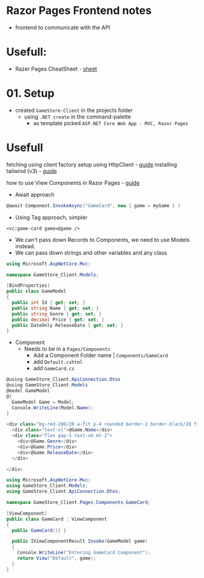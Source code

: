 # Razor Pages Frontend notes
- frontend to communicate with the API

# Usefull:
- Razer Pages CheatSheet - [sheet](https://www.codecademy.com/learn/asp-net-i/modules/asp-net-razor-syntax/cheatsheet)

# 01. Setup
- created `GameStore-Client` in the projects folder
  - using `.NET create` in the command-palette
    - as template picked `ASP.NET Core Web App - MVC, Razor Pages`


# Usefull

fetching using client factory setup using HttpClient - [guide](https://juliocasal.com/blog/ASP.NET-Core-HttpClient-Tutorial)
installing tailwind (v3) - [guide](https://levelup.gitconnected.com/tailwindcss-with-net-8-seamless-integration-guide-38ceaa06a5ea)

how to use View Components in Razor Pages - [guide](https://jonhilton.net/razor-pages-components/)


- Await approach
```CS RazorSyntax 
@await Component.InvokeAsync("GameCard", new { game = myGame } ) 
```
- Using Tag approach, simpler
``` CSHTML
<vc:game-card game=@game />
```
- We can't pass down Records to Components, we need to use Models instead.
- We can pass down strings and other variables and any class

```C# Models/GameModel.cs
using Microsoft.AspNetCore.Mvc;

namespace GameStore_Client.Models;

[BindProperties]
public class GameModel
{
  public int Id { get; set; }
  public string Name { get; set; }
  public string Genre { get; set; }
  public decimal Price { get; set; }
  public DateOnly ReleaseDate { get; set; }
}
```

- Component
  - Needs to be in a `Pages/Components` 
    - Add a Component Folder name | `Components/GameCard`
    - add `Default.cshtml`
    - add `GameCard.cs`

```CS HTML Default.cshtml
@using GameStore_Client.ApiConnection.Dtos
@using GameStore_Client.Models
@model GameModel
@{
  GameModel Game = Model;
  Console.WriteLine(Model.Name);
}

<div class="bg-red-200/20 w-fit p-4 rounded border-2 border-black/20 fit-content my-10">
  <div class="text-xl">@Game.Name</div>
  <div class="flex gap-5 text-sm mt-2">
    <div>@Game.Genre</div>
    <div>@Game.Price</div>
    <div>@Game.ReleaseDate</div>
  </div>

</div>
```

```C# GameCard.cs
using Microsoft.AspNetCore.Mvc;
using GameStore_Client.Models;
using GameStore_Client.ApiConnection.Dtos;

namespace GameStore_Client.Pages.Components.GameCard;

[ViewComponent]
public class GameCard : ViewComponent 
{
  public GameCard(){ }

  public IViewComponentResult Invoke(GameModel game)
  {
    Console.WriteLine("Entering GameCard Component");
    return View("Default", game);
  }
}
```




  